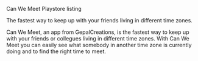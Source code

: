 Can We Meet Playstore listing

The fastest way to keep up with your friends living in different time zones.

Can We Meet, an app from GepalCreations, is the fastest way to keep up with your friends or collegues living in different time zones. With Can We Meet you can easily see what somebody in another time zone is currently doing and to find the right time to meet. 